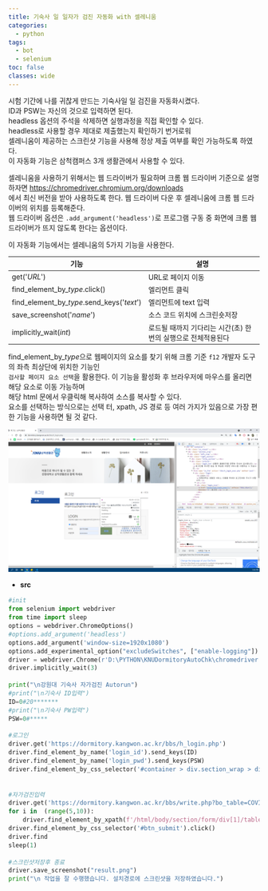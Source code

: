 ```yaml
---
title: 기숙사 일 일자가 검진 자동화 with 셀레니움
categories:
  - python
tags:
  - bot
  - selenium
toc: false
classes: wide
---
```


시험 기간에 나를 귀찮게 만드는 기숙사일 일 검진을 자동화시켰다. <br>
ID과 PSW는 자신의 것으로 입력하면 된다.<br> 
headless 옵션의 주석을 삭제하면 실행과정을 직접 확인할 수 있다.<br> 
headless로 사용할 경우 제대로 제출했는지 확인하기 번거로워<br>
셀레니움이 제공하는 스크린샷 기능을 사용해 정상 제출 여부를 확인 가능하도록 하였다.<br>
이 자동화 기능은 삼척캠퍼스 3개 생활관에서 사용할 수 있다.<br>

셀레니움을 사용하기 위해서는 웹 드라이버가 필요하며 크롬 웹 드라이버 기준으로 설명하자면 <https://chromedriver.chromium.org/downloads> <br> 에서 최신 버전을 받아 사용하도록 한다. 웹 드라이버 다운 후 셀레니움에 크롬 웹 드라이버의 위치를 등록해준다.<br> 웹 드라이버 옵션은 `.add_argument('headless')`로 프로그램 구동 중 화면에 크롬 웹 드라이버가 뜨지 않도록 한다는 옵션이다.

이 자동화 기능에서는 셀레니움의 5가지 기능을 사용한다.

|기능|설명|
|-|-|
|get('*URL*')|URL로 페이지 이동|
|find_element_by_*type*.click()|엘리먼트 클릭|
|find_element_by_*type*.send_keys('*text*')|엘리먼트에 text 입력|
|save_screenshot('*name*')|소스 코드 위치에 스크린숏저장|
|implicitly_wait(*int*)|로드될 때까지 기다리는 시간(초) 한 번의 실행으로 전체적용된다|

find_element_by_*type*으로 웹페이지의 요소를 찾기 위해 크롬 기준 `f12` 개발자 도구의 좌측 최상단에 위치한 기능인<br> `검사할 페이지 요소 선택`을 활용한다. 이 기능을 활성화 후 브라우저에 마우스를 올리면 해당 요소로 이동 가능하며<br> 해당 html 문에서 우클릭해 복사하여 소스를 복사할 수 있다.<br> 요소를 선택하는 방식으로는 선택 터, xpath, JS 경로 등 여러 가지가 있음으로 가장 편한 기능을 사용하면 될 것 같다.

![element](/assets/img/screeenshot520.png) 

- **src**

~~~python
#init
from selenium import webdriver
from time import sleep
options = webdriver.ChromeOptions()
#options.add_argument('headless')
options.add_argument('window-size=1920x1080')
options.add_experimental_option("excludeSwitches", ["enable-logging"])
driver = webdriver.Chrome(r'D:\PYTHON\KNUDormitoryAutoChk\chromedriver',options=options) 
driver.implicitly_wait(3)

print("\n강원대 기숙사 자가검진 Autorun")
#print("\n기숙사 ID입력")
ID=0#20*******
#print("\n기숙사 PW입력")
PSW=0#*****

#로그인
driver.get('https://dormitory.kangwon.ac.kr/bbs/h_login.php')
driver.find_element_by_name('login_id').send_keys(ID)
driver.find_element_by_name('login_pwd').send_keys(PSW)
driver.find_element_by_css_selector('#container > div.section_wrap > div.right_section > div.article > form > div > div > a').click()


#자가검진입력
driver.get('https://dormitory.kangwon.ac.kr/bbs/write.php?bo_table=COVID')
for i in  (range(5,10)):
    driver.find_element_by_xpath(f'/html/body/section/form/div[1]/table/tbody/tr[{i}]/td/div/table/tbody/tr[2]/td/input[1]').click()
driver.find_element_by_css_selector('#btn_submit').click()
driver.find
sleep(1) 

#스크린샷저장후 종료
driver.save_screenshot("result.png")
print("\n 작업을 잘 수행했습니다. 설치경로에 스크린샷을 저장하였습니다.")
~~~